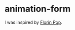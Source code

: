 # animation-form

<p>I was inspired by
		<a target="_blank" href="https://www.florin-pop.com/blog/2019/03/double-slider-sign-in-up-form/">Florin Pop</a>.
	</p>